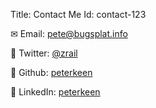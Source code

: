 Title: Contact Me
Id: contact-123

<span class="icon">&#x2709;</span> Email: [pete@bugsplat.info](mailto:pete@bugsplat.info)

<span class="icon">&#xf309;</span> Twitter: [@zrail](http://twitter.com/zrail)

<span class="icon">&#xf09b;</span> Github: [peterkeen](https://github.com/peterkeen)

<span class="icon">&#xf318;</span> LinkedIn: [peterkeen](http://www.linkedin.com/in/peterkeen)

